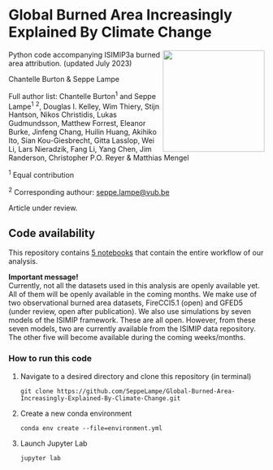 # Global Burned Area Increasingly Explained By Climate Change

<img align="right" src="https://github.com/SeppeLampe/Global-Burned-Area-Increasingly-Explained-By-Climate-Change/assets/56223069/38ac7a74-f439-4c70-bb12-a4dfa1798a18" width="200" />

Python code accompanying ISIMIP3a burned area attribution. (updated July 2023)

Chantelle Burton & Seppe Lampe

Full author list: Chantelle Burton<sup>1</sup> and Seppe Lampe<sup>1</sup> <sup>2</sup>, Douglas I. Kelley, Wim Thiery, Stijn Hantson, Nikos Christidis, Lukas Gudmundsson, Matthew Forrest, Eleanor Burke, Jinfeng Chang, Huilin Huang, Akihiko Ito, Sian Kou-Giesbrecht, Gitta Lasslop, Wei Li, Lars Nieradzik, Fang Li, Yang Chen, Jim Randerson, Christopher P.O. Reyer & Matthias Mengel

<a name="contribution"><sup>1</sup></a> Equal contribution

<a name="contact"><sup>2</sup></a> Corresponding authour: seppe.lampe@vub.be

Article under review.

## Code availability 

This repository contains [5 notebooks](https://github.com/SeppeLampe/Global-Burned-Area-Increasingly-Explained-By-Climate-Change/tree/5feeb0b8eb55d232c65a01a4d8803d4cb00d705d/Scripts) that contain the entire workflow of our analysis.

__Important message!__<br>
Currently, not all the datasets used in this analysis are openly available yet. All of them will be openly available in the coming months.
We make use of two observational burned area datasets, FireCCI5.1 (open) and GFED5 (under review, open after publication).
We also use simulations by seven models of the ISIMIP framework. These are all open. 
However, from these seven models, two are currently available from the ISIMIP data repository. The other five will become available during the coming weeks/months.

### How to run this code

1. Navigate to a desired directory and clone this repository (in terminal)
   ```
   git clone https://github.com/SeppeLampe/Global-Burned-Area-Increasingly-Explained-By-Climate-Change.git
   ```
2. Create a new conda environment
   ```
   conda env create --file=environment.yml
   ```
3. Launch Jupyter Lab
   ```
   jupyter lab
   ```
